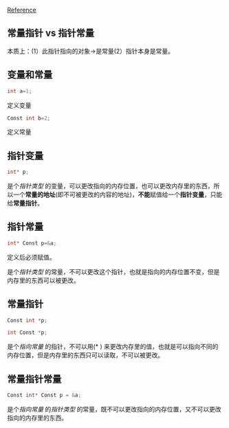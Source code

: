 
[Reference](https://blog.csdn.net/jackystudio/article/details/11519817)

## 常量指针 vs 指针常量

本质上：(1）此指针指向的对象->是常量(2）指针本身是常量。


## 变量和常量

```c++
int a=1;
``` 
定义变量

```c++
Const int b=2;
``` 
定义常量

## 指针变量

```c++
int* p;
```

是个*指针类型* 的变量，可以更改指向的内存位置，也可以更改内存里的东西，所以一个**常量的地址**(即不可被更改的内容的地址)，**不能**赋值给一个**指针变量**，只能给**常量指针**。

## 指针常量 

```c
int* Const p=&a;
``` 
定义后必须赋值。

是个*指针类型* 的常量，不可以更改这个指针，也就是指向的内存位置不变，但是内存里的东西可以被更改。
  
## 常量指针

```C
Const int *p;
```

```C
int Const *p;
```

是个*指向常量* 的指针，不可以用(* ) 来更改内存里的值，也就是可以指向不同的内存位置，但是内存里的东西只可以读取，不可以被更改。
  
## 常量指针常量

```c
Const int* Const p = &a;
```
是个*指向常量* 的*指针类型* 的常量，既不可以更改指向的内存位置，又不可以更改指向的内存里的东西。
